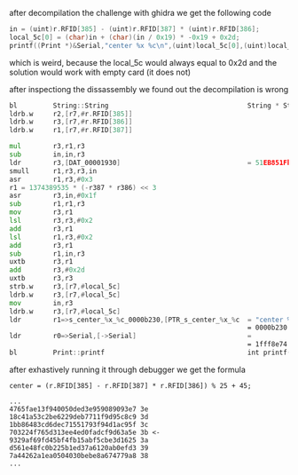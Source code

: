   
  
  
after decompilation the challenge with ghidra we get the following code

```c
in = (uint)r.RFID[385] - (uint)r.RFID[387] * (uint)r.RFID[386];
local_5c[0] = (char)in + (char)(in / 0x19) * -0x19 + 0x2d;
printf((Print *)&Serial,"center %x %c\n",(uint)local_5c[0],(uint)local_5c[0]);
```
which is weird, because the local_5c would always equal to 0x2d 
and the solution would work with empty card (it does not)

after inspectiong the dissassembly we found out the decompilation is wrong



```asm
bl         String::String                                   String * String(String * this, c
ldrb.w     r2,[r7,#r.RFID[385]]
ldrb.w     r3,[r7,#r.RFID[386]]
ldrb.w     r1,[r7,#r.RFID[387]]

mul        r3,r1,r3
sub        in,in,r3
ldr        r3,[DAT_00001930]                                = 51EB851Fh
smull      r1,r3,r3,in
asr        r1,r3,#0x3
r1 = 1374389535 * (-r387 * r386) << 3
asr        r3,in,#0x1f
sub        r1,r1,r3
mov        r3,r1
lsl        r3,r3,#0x2
add        r3,r1
lsl        r1,r3,#0x2
add        r3,r1
sub        r1,in,r3
uxtb       r3,r1
add        r3,#0x2d
uxtb       r3,r3
strb.w     r3,[r7,#local_5c]
ldrb.w     r3,[r7,#local_5c]
mov        in,r3
ldrb.w     r3,[r7,#local_5c]
ldr        r1=>s_center_%x_%c_0000b230,[PTR_s_center_%x_%c  = "center %x %c\n"
                                                            = 0000b230
ldr        r0=>Serial,[->Serial]                            =
                                                            = 1fff8e74
bl         Print::printf                                    int printf(Print * this, char *
```

after exhastively running it through debugger we get the formula
```
center = (r.RFID[385] - r.RFID[387] * r.RFID[386]) % 25 + 45;
```


```
...
4765fae13f940050ded3e959089093e7 3e
18c41a53c2be6229deb7711f9d95c8c9 3d
1bb86483cd6dec71551793f94d1ac95f 3c
703224f765d313ee4ed0fadcf9d63a5e 3b <-
9329af69fd45bf4fb15abf5cbe3d1625 3a
d561e48fc0b225b1ed37a6120ab0efd3 39
7a44262a1ea0504030bebe8a674779a8 38
...
```

